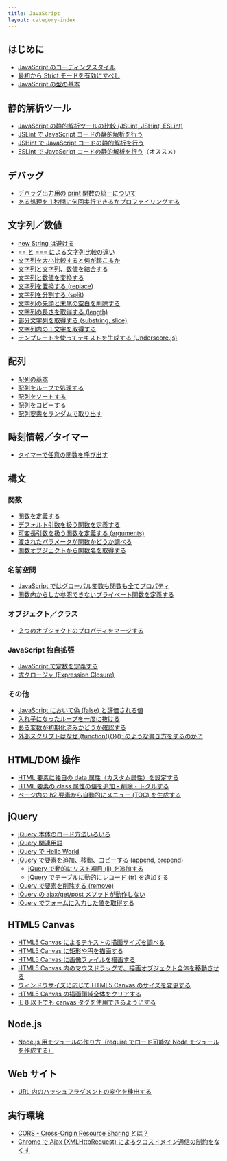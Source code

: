 ```yaml
---
title: JavaScript
layout: category-index
---
```


はじめに
----
- [JavaScript のコーディングスタイル](intro/coding-style.html)
- [最初から Strict モードを有効にすべし](intro/strict-mode.html)
- [JavaScript の型の基本](intro/types.html)


静的解析ツール
----
- [JavaScript の静的解析ツールの比較 (JSLint, JSHint, ESLint)](tool/static-analysis-tools.html)
- [JSLint で JavaScript コードの静的解析を行う](tool/jslint.html)
- [JSHint で JavaScript コードの静的解析を行う](tool/jshint.html)
- [ESLint で JavaScript コードの静的解析を行う](tool/eslint.html)（オススメ）


デバッグ
----
- [デバッグ出力用の print 関数の統一について](debug/debug-print.html)
- [ある処理を 1 秒間に何回実行できるかプロファイリングする](debug/profile-function.html)


文字列／数値
----
- [new String は避ける](string/dont-use-new-string.html)
- [== と === による文字列比較の違い](string/compare.html)
- [文字列を大小比較すると何が起こるか](string/compare-large-and-small.html)
- [文字列と文字列、数値を結合する](string/concat.html)
- [文字列と数値を変換する](string/convert.html)
- [文字列を置換する (replace)](string/replace.html)
- [文字列を分割する (split)](string/split.html)
- [文字列の先頭と末尾の空白を削除する](string/trim.html)
- [文字列の長さを取得する (length)](string/length.html)
- [部分文字列を取得する (substring, slice)](string/substring.html)
- [文字列内の１文字を取得する](string/char-at.html)
- [テンプレートを使ってテキストを生成する (Underscore.js)](string/template.html)


配列
----
- [配列の基本](array/basic.html)
- [配列をループで処理する](array/loop.html)
- [配列をソートする](array/sort.html)
- [配列をコピーする](array/copy.html)
- [配列要素をランダムで取り出す](array/random.html)


時刻情報／タイマー
----
- [タイマーで任意の関数を呼び出す](time/timer.html)


構文
----

### 関数
- [関数を定義する](syntax/define-function.html)
- [デフォルト引数を扱う関数を定義する](syntax/default-param.html)
- [可変長引数を扱う関数を定義する (arguments)](syntax/variable-length-argument.html)
- [渡されたパラメータが関数かどうか調べる](syntax/check-if-parameter-is-function.html)
- [関数オブジェクトから関数名を取得する](syntax/get-func-name.html)

### 名前空間
- [JavaScript ではグローバル変数も関数も全てプロパティ](syntax/global-object.html)
- [関数内からしか参照できないプライベート関数を定義する](syntax/private-scope-function.html)

### オブジェクト／クラス
- [２つのオブジェクトのプロパティをマージする](object/merge-properties.html)

### JavaScript 独自拡張
- [JavaScript で定数を定義する](syntax/const.html)
- [式クロージャ (Expression Closure)](syntax/expression-closure.html)

### その他
- [JavaScript において偽 (false) と評価される値](syntax/false-values.html)
- [入れ子になったループを一度に抜ける](syntax/break-nested-loop.html)
- [ある変数が初期化済みかどうか確認する](misc/check-if-undefined.html)
- [外部スクリプトはなぜ (function(){})(); のような書き方をするのか？](misc/scope-of-library.html)


HTML/DOM 操作
----
- [HTML 要素に独自の data 属性（カスタム属性）を設定する](dom/data-attribute.html)
- [HTML 要素の class 属性の値を追加・削除・トグルする](dom/control-class-attribute.html)
- [ページ内の h2 要素から自動的にメニュー (TOC) を生成する](dom/table-of-contents.html)

jQuery
----
- [jQuery 本体のロード方法いろいろ](jquery/load-jquery.html)
- [jQuery 関連用語](jquery/terms.html)
- [jQuery で Hello World](jquery/hello-world.html)
- [jQuery で要素を追加、移動、コピーする (append, prepend)](jquery/add-element.html)
  - [jQuery で動的にリスト項目 (li) を追加する](jquery/add-list-item.html)
  - [jQuery でテーブルに動的にレコード (tr) を追加する](jquery/add-table-record.html)
- [jQuery で要素を削除する (remove)](jquery/remove-element.html)
- [jQuery の ajax/get/post メソッドが動作しない](jquery/trouble-ajax-get-post.html)
- [jQuery でフォームに入力した値を取得する](jquery/form.html)

HTML5 Canvas
----
- [HTML5 Canvas によるテキストの描画サイズを調べる](canvas/measure-text.html)
- [HTML5 Canvas に矩形や円を描画する](canvas/draw-rect-circle.html)
- [HTML5 Canvas に画像ファイルを描画する](canvas/draw-image-file.html)
- [HTML5 Canvas 内のマウスドラッグで、描画オブジェクト全体を移動させる](canvas/drag-object.html)
- [ウィンドウサイズに応じて HTML5 Canvas のサイズを変更する](canvas/auto-resize.html)
- [HTML5 Canvas の描画領域全体をクリアする](canvas/clear.html)
- [IE 8 以下でも canvas タグを使用できるようにする](canvas/ie8.html)

Node.js
----
- [Node.js 用モジュールの作り方（require でロード可能な Node モジュールを作成する）](node/create-node-module.html)

Web サイト
----
- [URL 内のハッシュフラグメントの変化を検出する](web/detect-fragment-change.html)


実行環境
----
- [CORS - Cross-Origin Resource Sharing とは？](env/cors.html)
- [Chrome で Ajax (XMLHttpRequest) によるクロスドメイン通信の制約をなくす](env/disable-web-security-of-chrome.html)

